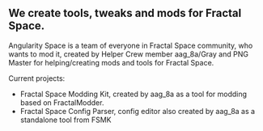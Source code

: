 ## We create tools, tweaks and mods for Fractal Space.

Angularity Space is a team of everyone in Fractal Space community, who wants to mod it, created by Helper Crew member aag_8a/Gray and PNG Master for helping/creating mods and tools for Fractal Space.

Current projects:
- Fractal Space Modding Kit, created by aag_8a as a tool for modding based on FractalModder.
- Fractal Space Config Parser, config editor also created by aag_8a as a standalone tool from FSMK
